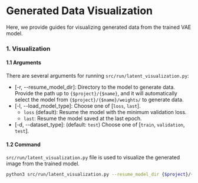 # Generated Data Visualization
Here, we provide guides for visualizing generated data from the trained VAE model.

### 1. Visualization
#### 1.1 Arguments
There are several arguments for running `src/run/latent_visualization.py`:
* [-r, --resume_model_dir]: Directory to the model to generate data. Provide the path up to `{$project}/{$name}`, and it will automatically select the model from `{$project}/{$name}/weights/` to generate data.
* [-l, --load_model_type]: Choose one of [`loss`, `last`].
    * `loss` (default): Resume the model with the minimum validation loss.
    * `last`: Resume the model saved at the last epoch.
* [-d, --dataset_type]: (default: `test`) Choose one of [`train`, `validation`, `test`].


#### 1.2 Command
`src/run/latent_visualization.py` file is used to visualize the generated image from the trained model.
```bash
python3 src/run/latent_visualization.py --resume_model_dir {$project}/{$name}
```

